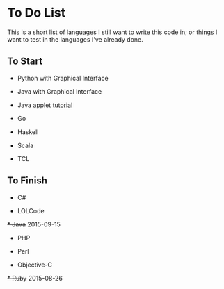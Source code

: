 # To Do List

This is a short list of languages I still want to write this code in; or things I want to test in the languages I've already done.

## To Start

* Python with Graphical Interface

* Java with Graphical Interface

* Java applet [tutorial](http://www.tutorialspoint.com/java/java_applet_basics.htm)

* Go

* Haskell

* Scala

* TCL

## To Finish

* C#

* LOLCode

~~* Java~~ 2015-09-15

* PHP

* Perl

* Objective-C

~~* Ruby~~ 2015-08-26
